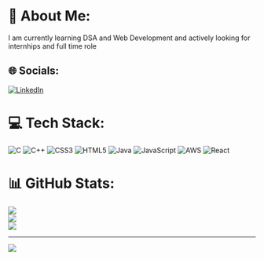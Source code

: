 # 💫 About Me:
I am currently learning DSA and Web Development and actively looking for internhips and full time role<br> 


## 🌐 Socials:
[![LinkedIn](https://img.shields.io/badge/LinkedIn-%230077B5.svg?logo=linkedin&logoColor=green)](https://linkedin.com/in/shiv-dutt-jha-549609217) 

# 💻 Tech Stack:
![C](https://img.shields.io/badge/c-%2300599C.svg?style=for-the-badge&logo=c&logoColor=white) ![C++](https://img.shields.io/badge/c++-%2300599C.svg?style=for-the-badge&logo=c%2B%2B&logoColor=white) ![CSS3](https://img.shields.io/badge/css3-%231572B6.svg?style=for-the-badge&logo=css3&logoColor=white) ![HTML5](https://img.shields.io/badge/html5-%23E34F26.svg?style=for-the-badge&logo=html5&logoColor=white) ![Java](https://img.shields.io/badge/java-%23ED8B00.svg?style=for-the-badge&logo=java&logoColor=white) ![JavaScript](https://img.shields.io/badge/javascript-%23323330.svg?style=for-the-badge&logo=javascript&logoColor=%23F7DF1E) ![AWS](https://img.shields.io/badge/AWS-%23FF9900.svg?style=for-the-badge&logo=amazon-aws&logoColor=white) ![React](https://img.shields.io/badge/react-%2320232a.svg?style=for-the-badge&logo=react&logoColor=%2361DAFB)
# 📊 GitHub Stats:
![](https://github-readme-stats.vercel.app/api?username=meshivdutt&theme=dark&hide_border=true&include_all_commits=true&count_private=false)<br/>
![](https://github-readme-streak-stats.herokuapp.com/?user=meshivdutt&theme=dark&hide_border=true)<br/>
![](https://github-readme-stats.vercel.app/api/top-langs/?username=meshivdutt&theme=dark&hide_border=true&include_all_commits=true&count_private=false&layout=compact)

---
[![](https://visitcount.itsvg.in/api?id=meshivdutt&icon=8&color=0)](https://visitcount.itsvg.in)
